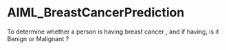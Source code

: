 # AIML_BreastCancerPrediction
To determine whether a person is having breast cancer , and if having, is it Benign or Malignant ?
